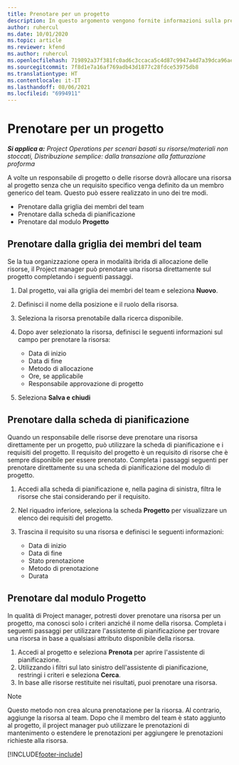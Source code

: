 ```yaml
---
title: Prenotare per un progetto
description: In questo argomento vengono fornite informazioni sulla prenotazione di una risorsa su un progetto.
author: ruhercul
ms.date: 10/01/2020
ms.topic: article
ms.reviewer: kfend
ms.author: ruhercul
ms.openlocfilehash: 719892a37f381fc0ad6c3ccaca5c4d87c9947a4d7a39dca96aef464d04a71af0
ms.sourcegitcommit: 7f8d1e7a16af769adb43d1877c28fdce53975db8
ms.translationtype: HT
ms.contentlocale: it-IT
ms.lasthandoff: 08/06/2021
ms.locfileid: "6994911"
---
```

# <a name="book-to-a-project"></a>Prenotare per un progetto

_**Si applica a:** Project Operations per scenari basati su risorse/materiali non stoccati, Distribuzione semplice: dalla transazione alla fatturazione proforma_

A volte un responsabile di progetto o delle risorse dovrà allocare una risorsa al progetto senza che un requisito specifico venga definito da un membro generico del team. Questo può essere realizzato in uno dei tre modi.

- Prenotare dalla griglia dei membri del team
- Prenotare dalla scheda di pianificazione
- Prenotare dal modulo **Progetto**

## <a name="book-from-the-team-member-grid"></a>Prenotare dalla griglia dei membri del team

Se la tua organizzazione opera in modalità ibrida di allocazione delle risorse, il Project manager può prenotare una risorsa direttamente sul progetto completando i seguenti passaggi.

1. Dal progetto, vai alla griglia dei membri del team e seleziona **Nuovo**.
2. Definisci il nome della posizione e il ruolo della risorsa.
3. Seleziona la risorsa prenotabile dalla ricerca disponibile.
4. Dopo aver selezionato la risorsa, definisci le seguenti informazioni sul campo per prenotare la risorsa:

    - Data di inizio
    - Data di fine
    - Metodo di allocazione
    - Ore, se applicabile
    - Responsabile approvazione di progetto

6. Seleziona **Salva e chiudi**

## <a name="book-from-the-schedule-board"></a>Prenotare dalla scheda di pianificazione

Quando un responsabile delle risorse deve prenotare una risorsa direttamente per un progetto, può utilizzare la scheda di pianificazione e i requisiti del progetto. Il requisito del progetto è un requisito di risorse che è sempre disponibile per essere prenotato. Completa i passaggi seguenti per prenotare direttamente su una scheda di pianificazione del modulo di progetto.

1. Accedi alla scheda di pianificazione e, nella pagina di sinistra, filtra le risorse che stai considerando per il requisito.
2. Nel riquadro inferiore, seleziona la scheda **Progetto** per visualizzare un elenco dei requisiti del progetto.
3. Trascina il requisito su una risorsa e definisci le seguenti informazioni:

    - Data di inizio
    - Data di fine
    - Stato prenotazione
    - Metodo di prenotazione
    - Durata

## <a name="book-from-the-project-form"></a>Prenotare dal modulo Progetto

In qualità di Project manager, potresti dover prenotare una risorsa per un progetto, ma conosci solo i criteri anziché il nome della risorsa. Completa i seguenti passaggi per utilizzare l'assistente di pianificazione per trovare una risorsa in base a qualsiasi attributo disponibile della risorsa. 

1. Accedi al progetto e seleziona **Prenota** per aprire l'assistente di pianificazione.
2. Utilizzando i filtri sul lato sinistro dell'assistente di pianificazione, restringi i criteri e seleziona **Cerca**.
3. In base alle risorse restituite nei risultati, puoi prenotare una risorsa.

> [!NOTE]
> Questo metodo non crea alcuna prenotazione per la risorsa. Al contrario, aggiunge la risorsa al team. Dopo che il membro del team è stato aggiunto al progetto, il project manager può utilizzare le prenotazioni di mantenimento o estendere le prenotazioni per aggiungere le prenotazioni richieste alla risorsa.


[!INCLUDE[footer-include](../includes/footer-banner.md)]